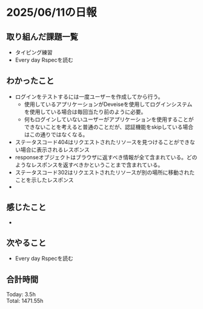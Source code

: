 # 2025/06/11の日報
## 取り組んだ課題一覧
* タイピング練習
* Every day Rspecを読む
## わかったこと 
* ログインをテストするには一度ユーザーを作成してから行う。
  * 使用しているアプリケーションがDeveiseを使用してログインシステムを使用している場合は毎回当たり前のように必要。
  * 何もログインしていないユーザーがアプリケーションを使用することができないことを考えると普通のことだが、認証機能をskipしている場合はこの通りではなくなる。
*  ステータスコード404はリクエストされたリソースを見つけることができない場合に表示されるレスポンス  
* responseオブジェクトはブラウザに返すべき情報が全て含まれている。どのようなレスポンスを返すべきかということまで含まれている。
* ステータスコード302はリクエストされたリソースが別の場所に移動されたことを示したレスポンス
* 
## 感じたこと
* 
## 次やること
* Every day Rspecを読む
##  合計時間 
Today: 3.5h<br>
Total: 1471.55h
